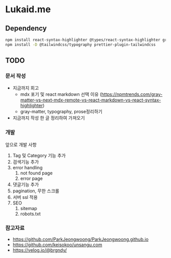 # Lukaid.me

## Dependency

```bash
npm install react-syntax-highlighter @types/react-syntax-highlighter gray-matter react-icons react-markdown remark-gfm
npm install -D @tailwindcss/typography prettier-plugin-tailwindcss
```

## TODO

### 문서 작성

- 지금까지 회고
  - mdx 포기 및 react markdown 선택 이유 (https://npmtrends.com/gray-matter-vs-next-mdx-remote-vs-react-markdown-vs-react-syntax-highlighter)
  - gray-matter, typography, prose정리하기
- 지금까지 작성 한 글 정리하여 가져오기

### 개발

앞으로 개발 사항

1. Tag 및 Category 기능 추가
2. 검색기능 추가
3. error handling
   1. not found page
   2. error page
4. 댓글기능 추가
5. pagination, 무한 스크롤
6. 서버 ssl 적용
7. SEO
   1. sitemap
   2. robots.txt

### 참고자료

- https://github.com/ParkJeongwoong/ParkJeongwoong.github.io
- https://github.com/keisokoo/unsangu.com
- https://velog.io/@brgndy/
